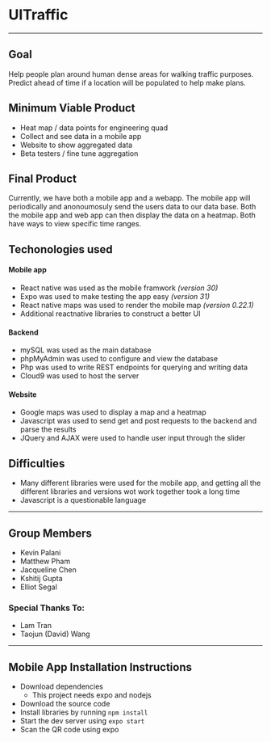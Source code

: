 # UITraffic 

------------


##  Goal
Help people plan around human dense areas for walking traffic purposes. Predict ahead of time if a location will be populated to help make plans.

## Minimum Viable Product
- Heat map / data points for engineering quad
- Collect and see data in a mobile app
- Website to show aggregated data
- Beta testers / fine tune aggregation

## Final Product
Currently, we have both a mobile app and a webapp. The mobile app will periodically and anonoumosuly send the users data to our data base.  Both the mobile app and web app can then display the data on a heatmap. Both have ways to view specific time ranges.

## Techonologies used
#### Mobile app
- React native was used as the mobile framwork *(version 30)*
- Expo was used to make testing the app easy *(version 31)*
- React native maps was used to render the mobile map *(version 0.22.1)*
- Additional reactnative libraries to construct a better UI

#### Backend
- mySQL was used as the main database
- phpMyAdmin was used to configure and view the database
- Php was used to write REST endpoints for querying and writing data
- Cloud9 was used to host the server

#### Website
- Google maps was used to display a map and a heatmap
- Javascript was used to send get and post requests to the backend and parse the results
- JQuery and AJAX  were used to handle user input through the slider

## Difficulties

- Many different libraries were used for the mobile app, and getting all the different libraries and versions wot work together took a long time
- Javascript is a questionable language


------------

## Group Members
- Kevin Palani
- Matthew Pham
- Jacqueline Chen
- Kshitij Gupta
- Elliot Segal

### Special Thanks To:
- Lam Tran
- Taojun (David) Wang

------------

## Mobile App Installation Instructions

- Download dependencies
	- This project needs expo and nodejs
- Download the source code
- Install libraries by running  `npm install` 
- Start the dev server using `expo start`
- Scan the QR code using expo



